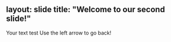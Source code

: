 layout: slide
title: "Welcome to our second slide!"
---
Your text test
Use the left arrow to go back!
